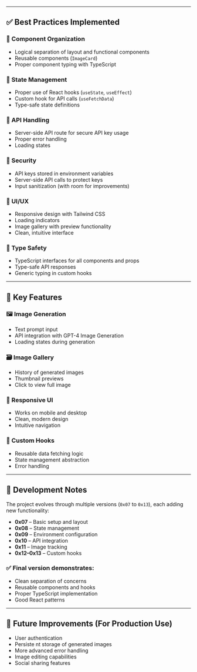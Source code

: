 
---

## ✅ Best Practices Implemented

### 🔹 Component Organization
- Logical separation of layout and functional components  
- Reusable components (`ImageCard`)  
- Proper component typing with TypeScript

### 🔹 State Management
- Proper use of React hooks (`useState`, `useEffect`)  
- Custom hook for API calls (`useFetchData`)  
- Type-safe state definitions

### 🔹 API Handling
- Server-side API route for secure API key usage  
- Proper error handling  
- Loading states

### 🔹 Security
- API keys stored in environment variables  
- Server-side API calls to protect keys  
- Input sanitization (with room for improvements)

### 🔹 UI/UX
- Responsive design with Tailwind CSS  
- Loading indicators  
- Image gallery with preview functionality  
- Clean, intuitive interface

### 🔹 Type Safety
- TypeScript interfaces for all components and props  
- Type-safe API responses  
- Generic typing in custom hooks

---

## 🌟 Key Features

### 🖼️ Image Generation
- Text prompt input  
- API integration with GPT-4 Image Generation  
- Loading states during generation

### 🗃️ Image Gallery
- History of generated images  
- Thumbnail previews  
- Click to view full image

### 📱 Responsive UI
- Works on mobile and desktop  
- Clean, modern design  
- Intuitive navigation

### 🔁 Custom Hooks
- Reusable data fetching logic  
- State management abstraction  
- Error handling

---

## 🧪 Development Notes

The project evolves through multiple versions (`0x07` to `0x13`), each adding new functionality:

- **0x07** – Basic setup and layout  
- **0x08** – State management  
- **0x09** – Environment configuration  
- **0x10** – API integration  
- **0x11** – Image tracking  
- **0x12–0x13** – Custom hooks

### ✅ Final version demonstrates:
- Clean separation of concerns  
- Reusable components and hooks  
- Proper TypeScript implementation  
- Good React patterns

---

## 🚀 Future Improvements (For Production Use)

- User authentication  
- Persiste
nt storage of generated images  
- More advanced error handling  
- Image editing capabilities  
- Social sharing features
